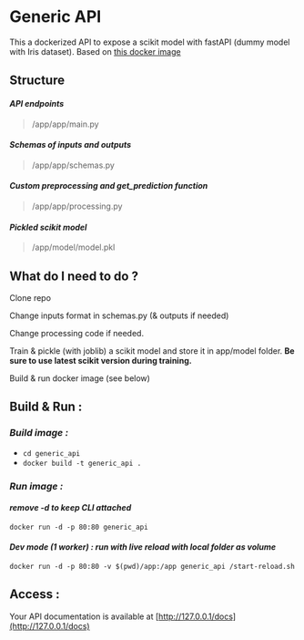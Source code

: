 # Generic API
This a dockerized API to expose a scikit model with fastAPI (dummy model with Iris dataset).
Based on [this docker image](https://github.com/tiangolo/uvicorn-gunicorn-docker)

## Structure 
#### *API endpoints*
>/app/app/main.py 
#### *Schemas of inputs and outputs*
>/app/app/schemas.py
#### *Custom preprocessing and get_prediction function*
>/app/app/processing.py
#### *Pickled scikit model*
>/app/model/model.pkl

## What do I need to do ?
Clone repo

Change inputs format in schemas.py (& outputs if needed)

Change processing code if needed.

Train & pickle (with joblib) a scikit model and store it in app/model folder. 
**Be sure to use latest scikit version during training.**

Build & run docker image (see below)

## Build & Run :
### *Build image :*
* `cd generic_api`
* `docker build -t generic_api .`

### *Run image :*
#### *remove -d to keep CLI attached*
`docker run -d -p 80:80 generic_api`

#### *Dev mode (1 worker) : run with live reload with local folder as volume*
`docker run -d -p 80:80 -v $(pwd)/app:/app generic_api /start-reload.sh`


## Access :
Your API documentation is available at [http://127.0.0.1/docs](http://127.0.0.1/docs)